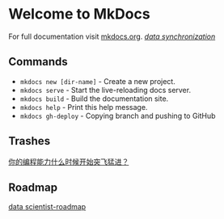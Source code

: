 # Welcome to MkDocs

For full documentation visit [mkdocs.org](https://mkdocs.org). [*data synchronization*](https://liyao9477.github.io/share_docs/)

## Commands

* `mkdocs new [dir-name]` - Create a new project.
* `mkdocs serve` - Start the live-reloading docs server.
* `mkdocs build` - Build the documentation site.
* `mkdocs help` - Print this help message.
* `mkdocs gh-deploy` - Copying branch and pushing to GitHub

## Trashes

[你的编程能力什么时候开始突飞猛进？](https://www.toutiao.com/a1663728856512525)



## Roadmap

[data scientist-roadmap](img/ds_roadmap.png)